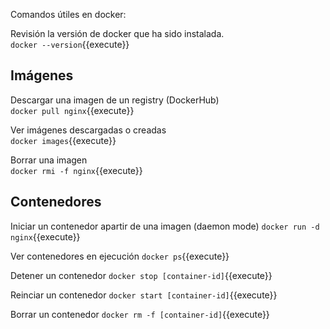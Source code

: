 Comandos útiles en docker:  

Revisión la versión de docker que ha sido instalada.  
`docker --version`{{execute}}

## Imágenes  
Descargar una imagen de un registry (DockerHub)  
`docker pull nginx`{{execute}}  

Ver imágenes descargadas o creadas  
`docker images`{{execute}}  

Borrar una imagen  
`docker rmi -f nginx`{{execute}}  

## Contenedores  
Iniciar un contenedor apartir de una imagen (daemon mode)
`docker run -d nginx`{{execute}}

Ver contenedores en ejecución
`docker ps`{{execute}}

Detener un contenedor
`docker stop [container-id]`{{execute}}

Reinciar un contenedor
`docker start [container-id]`{{execute}}

Borrar un contenedor
`docker rm -f [container-id]`{{execute}}